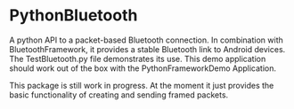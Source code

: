 # PythonBluetooth # 

A python API to a packet-based Bluetooth connection. In combination with BluetoothFramework, it provides a stable Bluetooth link to Android devices. 
The TestBluetooth.py file demonstrates its use. This demo application should work out of the box with the PythonFrameworkDemo Application. 

This package is still work in progress. At the moment it just provides the basic functionality of creating and sending framed packets. 

